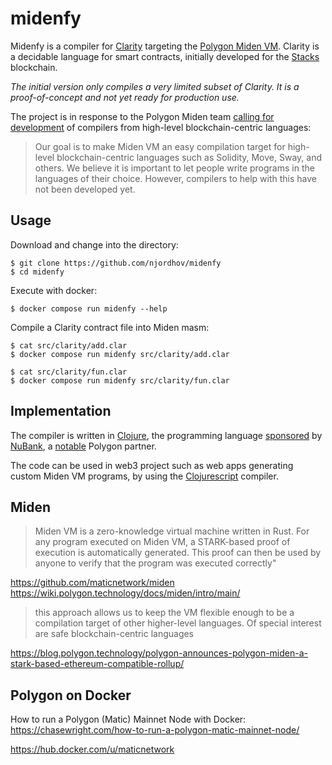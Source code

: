 # midenfy

Midenfy is a compiler for [Clarity](https://clarity-lang.org/) targeting the [Polygon Miden VM](https://polygon.technology/solutions/polygon-miden). Clarity is a decidable language for smart contracts, initially developed for the [Stacks](https://www.stacks.co/) blockchain.

_The initial version only compiles a very limited subset of Clarity. It is
a proof-of-concept and not yet ready for production use._

The project is in response to the
Polygon Miden team [calling for development](https://github.com/maticnetwork/miden/tree/main/miden) of compilers from high-level blockchain-centric languages:

> Our goal is to make Miden VM an easy compilation target for high-level 
> blockchain-centric languages such as Solidity, Move, Sway, and others. 
> We believe it is important to let people write programs in the languages of 
> their choice. However, compilers to help with this have not been developed yet.

## Usage

Download and change into the directory:

```
$ git clone https://github.com/njordhov/midenfy
$ cd midenfy
```

Execute with docker:

```
$ docker compose run midenfy --help
```

Compile a Clarity contract file into Miden masm:

```
$ cat src/clarity/add.clar
$ docker compose run midenfy src/clarity/add.clar
```

```
$ cat src/clarity/fun.clar
$ docker compose run midenfy src/clarity/fun.clar
```

## Implementation

The compiler is written in [Clojure](https://clojure.org/), the programming language 
[sponsored](https://www.finextra.com/newsarticle/36297/nubank-buys-firm-behind-clojure-programming-language) by [NuBank](https://building.nubank.com.br/clojure-15th-anniversary-a-retrospective/), 
a [notable](https://blog.polygon.technology/nubank-taps-polygon-supernets-for-nucoin-token-launch-loyalty-program/) Polygon partner.

The code can be used in web3 project such as web apps generating custom Miden VM programs,
by using the [Clojurescript](https://clojurescript.org/) compiler. 

## Miden

> Miden VM is a zero-knowledge virtual machine written in Rust. For any program 
> executed on Miden VM, a STARK-based proof of execution is automatically generated. 
> This proof can then be used by anyone to verify that the program was executed correctly"

https://github.com/maticnetwork/miden
https://wiki.polygon.technology/docs/miden/intro/main/


> this approach allows us to keep the VM flexible enough to be a compilation 
> target of other higher-level languages. Of special interest are safe 
> blockchain-centric languages

https://blog.polygon.technology/polygon-announces-polygon-miden-a-stark-based-ethereum-compatible-rollup/

## Polygon on Docker

How to run a Polygon (Matic) Mainnet Node with Docker:
https://chasewright.com/how-to-run-a-polygon-matic-mainnet-node/

https://hub.docker.com/u/maticnetwork
